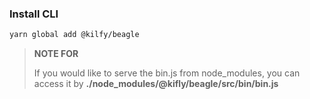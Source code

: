 ### Install CLI

```bash
yarn global add @kilfy/beagle
```

> **NOTE FOR**
>
> If you would like to serve the bin.js from node_modules, you can access it by **./node_modules/@kifly/beagle/src/bin/bin.js**
